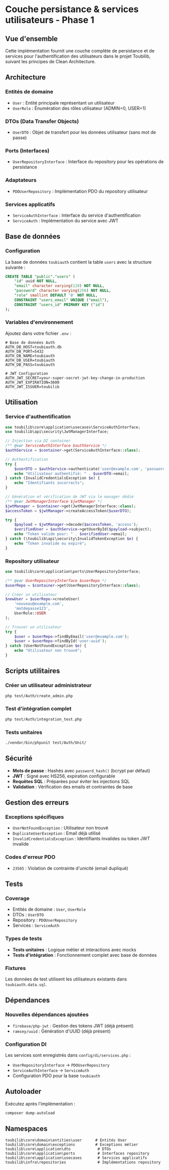 # Couche persistance & services utilisateurs - Phase 1

## Vue d'ensemble

Cette implémentation fournit une couche complète de persistance et de services pour l'authentification des utilisateurs dans le projet Toubilib, suivant les principes de Clean Architecture.

## Architecture

### Entités de domaine

- `User` : Entité principale représentant un utilisateur
- `UserRole` : Énumération des rôles utilisateur (ADMIN=0, USER=1)

### DTOs (Data Transfer Objects)

- `UserDTO` : Objet de transfert pour les données utilisateur (sans mot de passe)

### Ports (Interfaces)

- `UserRepositoryInterface` : Interface du repository pour les opérations de persistance

### Adaptateurs

- `PDOUserRepository` : Implémentation PDO du repository utilisateur

### Services applicatifs

- `ServiceAuthInterface` : Interface du service d'authentification
- `ServiceAuth` : Implémentation du service avec JWT

## Base de données

### Configuration

La base de données `toubiauth` contient la table `users` avec la structure suivante :

```sql
CREATE TABLE "public"."users" (
    "id" uuid NOT NULL,
    "email" character varying(128) NOT NULL,
    "password" character varying(256) NOT NULL,
    "role" smallint DEFAULT '0' NOT NULL,
    CONSTRAINT "users_email" UNIQUE ("email"),
    CONSTRAINT "users_id" PRIMARY KEY ("id")
);
```

### Variables d'environnement

Ajoutez dans votre fichier `.env` :

```env
# Base de données Auth
AUTH_DB_HOST=toubiauth.db
AUTH_DB_PORT=5432
AUTH_DB_NAME=toubiauth
AUTH_DB_USER=toubiauth
AUTH_DB_PASS=toubiauth

# JWT Configuration
AUTH_JWT_SECRET=your-super-secret-jwt-key-change-in-production
AUTH_JWT_EXPIRATION=3600
AUTH_JWT_ISSUER=toubilib
```

## Utilisation

### Service d'authentification

```php
use toubilib\core\application\usecases\ServiceAuthInterface;
use toubilib\api\security\JwtManagerInterface;

// Injection via DI container
/** @var ServiceAuthInterface $authService */
$authService = $container->get(ServiceAuthInterface::class);

// Authentification
try {
    $userDTO = $authService->authenticate('user@example.com', 'password');
    echo "Utilisateur authentifié: " . $userDTO->email;
} catch (InvalidCredentialsException $e) {
    echo "Identifiants incorrects";
}

// Génération et vérification de JWT via le manager dédié
/** @var JwtManagerInterface $jwtManager */
$jwtManager = $container->get(JwtManagerInterface::class);
$accessToken = $jwtManager->createAccessToken($userDTO);

try {
    $payload = $jwtManager->decode($accessToken, 'access');
    $verifiedUser = $authService->getUserById($payload->subject);
    echo "Token valide pour: " . $verifiedUser->email;
} catch (\toubilib\api\security\InvalidTokenException $e) {
    echo "Token invalide ou expiré";
}
```

### Repository utilisateur

```php
use toubilib\core\application\ports\UserRepositoryInterface;

/** @var UserRepositoryInterface $userRepo */
$userRepo = $container->get(UserRepositoryInterface::class);

// Créer un utilisateur
$newUser = $userRepo->createUser(
    'nouveau@example.com',
    'motdepasse123',
    UserRole::USER
);

// Trouver un utilisateur
try {
    $user = $userRepo->findByEmail('user@example.com');
    $user = $userRepo->findById('user-uuid');
} catch (UserNotFoundException $e) {
    echo "Utilisateur non trouvé";
}
```

## Scripts utilitaires

### Créer un utilisateur administrateur

```bash
php test/Auth/create_admin.php
```

### Test d'intégration complet

```bash
php test/Auth/integration_test.php
```

### Tests unitaires

```bash
./vendor/bin/phpunit test/Auth/Unit/
```

## Sécurité

- **Mots de passe** : Hashés avec `password_hash()` (bcrypt par défaut)
- **JWT** : Signé avec HS256, expiration configurable
- **Requêtes SQL** : Préparées pour éviter les injections SQL
- **Validation** : Vérification des emails et contraintes de base

## Gestion des erreurs

### Exceptions spécifiques

- `UserNotFoundException` : Utilisateur non trouvé
- `DuplicateUserException` : Email déjà utilisé
- `InvalidCredentialsException` : Identifiants invalides ou token JWT invalide

### Codes d'erreur PDO

- `23505` : Violation de contrainte d'unicité (email dupliqué)

## Tests

### Coverage

- Entités de domaine : `User`, `UserRole`
- DTOs : `UserDTO`
- Repository : `PDOUserRepository`
- Services : `ServiceAuth`

### Types de tests

- **Tests unitaires** : Logique métier et interactions avec mocks
- **Tests d'intégration** : Fonctionnement complet avec base de données

### Fixtures

Les données de test utilisent les utilisateurs existants dans `toubiauth.data.sql`.

## Dépendances

### Nouvelles dépendances ajoutées

- `firebase/php-jwt` : Gestion des tokens JWT (déjà présent)
- `ramsey/uuid` : Génération d'UUID (déjà présent)

### Configuration DI

Les services sont enregistrés dans `config/di/services.php` :

- `UserRepositoryInterface` → `PDOUserRepository`
- `ServiceAuthInterface` → `ServiceAuth`
- Configuration PDO pour la base `toubiauth`

## Autoloader

Exécutez après l'implémentation :

```bash
composer dump-autoload
```

## Namespaces

```
toubilib\core\domain\entities\user      # Entités User
toubilib\core\domain\exceptions         # Exceptions métier
toubilib\core\application\dto            # DTOs
toubilib\core\application\ports          # Interfaces repository
toubilib\core\application\usecases       # Services applicatifs
toubilib\infra\repositories              # Implémentations repository
```
